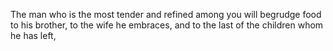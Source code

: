 The man who is the most tender and refined among you will begrudge food to his brother, to the wife he embraces, and to the last of the children whom he has left,
